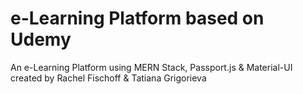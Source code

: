 #  e-Learning Platform based on Udemy

An e-Learning Platform using MERN Stack, Passport.js & Material-UI created by Rachel Fischoff & Tatiana Grigorieva 
